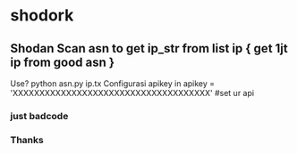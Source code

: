 # shodork
## Shodan Scan asn to get ip_str from list ip { get 1jt ip from good asn }

 Use? python asn.py ip.tx
 Configurasi apikey in apikey = 'XXXXXXXXXXXXXXXXXXXXXXXXXXXXXXXXXXXXX' #set ur api

### just badcode 
### Thanks
